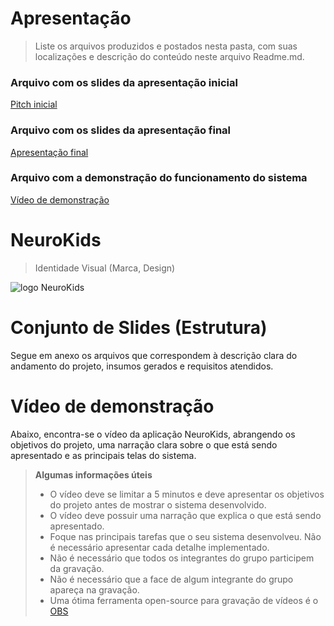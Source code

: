 # Apresentação
> Liste os arquivos produzidos e postados nesta pasta, com suas localizações e descrição do conteúdo neste arquivo Readme.md.

### Arquivo com os slides da apresentação inicial
[Pitch inicial](https://github.com/ICEI-PUC-Minas-PMV-SI/pmv-si-2023-2-pe1-t2-neurodiversidade/files/13679348/Apresentacao.Projeto.NeuroKids.-.INICIAL.pdf) 

### Arquivo com os slides da apresentação final
[Apresentação final]()

### Arquivo com a demonstração do funcionamento do sistema
[Vídeo de demonstração](./sample-video.mp4)

# NeuroKids
> Identidade Visual (Marca, Design)

![logo NeuroKids](https://github.com/ICEI-PUC-Minas-PMV-SI/pmv-si-2023-2-pe1-t2-neurodiversidade/assets/89950149/56904b9f-7b77-405e-b6ca-62befb573b5b)

# Conjunto de Slides (Estrutura)

Segue em anexo os arquivos que correspondem à descrição clara do andamento do projeto, insumos gerados e requisitos atendidos.

# Vídeo de demonstração

Abaixo, encontra-se o vídeo da aplicação NeuroKids, abrangendo os objetivos do projeto, uma narração clara sobre o que está sendo apresentado e as principais telas do sistema.

> **Algumas informações úteis**
> - O vídeo deve se limitar a 5 minutos e deve apresentar os objetivos do projeto antes de mostrar o sistema desenvolvido.
> - O vídeo deve possuir uma narração que explica o que está sendo apresentado.
> - Foque nas principais tarefas que o seu sistema desenvolveu. Não é necessário apresentar cada detalhe implementado.
> - Não é necessário que todos os integrantes do grupo participem da gravação.
> - Não é necessário que a face de algum integrante do grupo apareça na gravação.
> - Uma ótima ferramenta open-source para gravação de vídeos é o [OBS](https://obsproject.com/pt-br/download)

